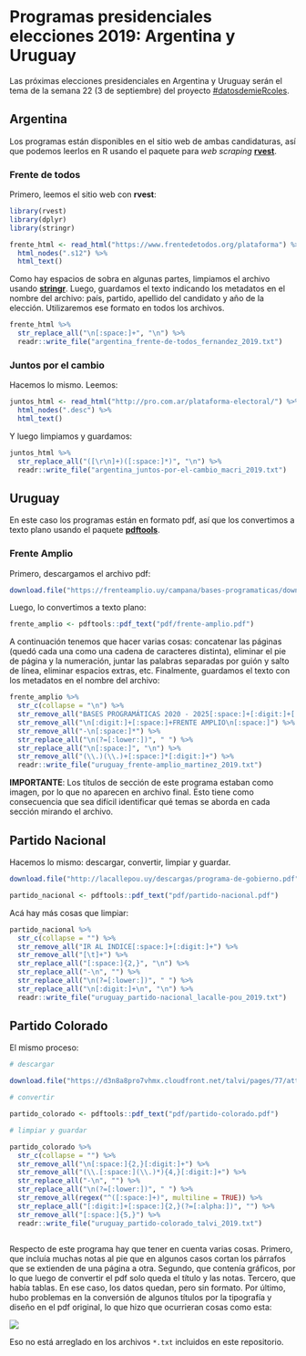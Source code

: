# Programas presidenciales elecciones 2019: Argentina y Uruguay

Las próximas elecciones presidenciales en Argentina y Uruguay serán el tema de la semana 22 (3 de septiembre) del proyecto [#datosdemieRcoles](https://github.com/cienciadedatos/datos-de-miercoles). 

## Argentina

Los programas están disponibles en el sitio web de ambas candidaturas, así que podemos leerlos en R usando el paquete para _web scraping_ [**rvest**](http://rvest.tidyverse.org/).


### Frente de todos

Primero, leemos el sitio web con **rvest**:

```r
library(rvest)
library(dplyr)
library(stringr)

frente_html <- read_html("https://www.frentedetodos.org/plataforma") %>% 
  html_nodes(".s12") %>% 
  html_text()
```

Como hay espacios de sobra en algunas partes, limpiamos el archivo usando [**stringr**](https://stringr.tidyverse.org/index.html). Luego, guardamos el texto indicando los metadatos en el nombre del archivo: país, partido, apellido del candidato y año de la elección. Utilizaremos ese formato en todos los archivos.

```r
frente_html %>%
  str_replace_all("\n[:space:]+", "\n") %>% 
  readr::write_file("argentina_frente-de-todos_fernandez_2019.txt")
  ```

### Juntos por el cambio

Hacemos lo mismo. Leemos:

```r
juntos_html <- read_html("http://pro.com.ar/plataforma-electoral/") %>% 
  html_nodes(".desc") %>% 
  html_text()
```

Y luego limpiamos y guardamos:

```r
juntos_html %>%
  str_replace_all("([\r\n]+)([:space:]*)", "\n") %>% 
  readr::write_file("argentina_juntos-por-el-cambio_macri_2019.txt")
```

## Uruguay

En este caso los programas están en formato pdf, así que los convertimos a texto plano usando el paquete [**pdftools**](https://github.com/ropensci/pdftools).

### Frente Amplio

Primero, descargamos el archivo pdf:

```r
download.file("https://frenteamplio.uy/campana/bases-programaticas/download/331/759/34", "pdf/frente-amplio.pdf", mode = "wb")
```

Luego, lo convertimos a texto plano:

```r
frente_amplio <- pdftools::pdf_text("pdf/frente-amplio.pdf")
```
A continuación tenemos que hacer varias cosas: concatenar las páginas (quedó cada una como una cadena de caracteres distinta), eliminar el pie de página y la numeración, juntar las palabras separadas por guión y salto de línea, eliminar espacios extras, etc. Finalmente, guardamos el texto con los metadatos en el nombre del archivo:

```r
frente_amplio %>%
  str_c(collapse = "\n") %>% 
  str_remove_all("BASES PROGRAMÁTICAS 2020 - 2025[:space:]+[:digit:]+[:space:]") %>%
  str_remove_all("\n[:digit:]+[:space:]+FRENTE AMPLIO\n[:space:]") %>%
  str_remove_all("-\n[:space:]*") %>%
  str_replace_all("\n(?=[:lower:])", " ") %>%
  str_replace_all("\n[:space:]", "\n") %>% 
  str_remove_all("(\\.)(\\.)+[:space:]*[:digit:]+") %>% 
  readr::write_file("uruguay_frente-amplio_martinez_2019.txt")
```

**IMPORTANTE**: Los títulos de sección de este programa estaban como imagen, por lo que no aparecen en archivo final. Esto tiene como consecuencia que sea difícil identificar qué temas se aborda en cada sección mirando el archivo. 

## Partido Nacional

Hacemos lo mismo: descargar, convertir, limpiar y guardar.

```r
download.file("http://lacallepou.uy/descargas/programa-de-gobierno.pdf", "pdf/partido-nacional.pdf", mode = "wb")

partido_nacional <- pdftools::pdf_text("pdf/partido-nacional.pdf")
```

Acá hay más cosas que limpiar:

```r
partido_nacional %>%
  str_c(collapse = "") %>% 
  str_remove_all("IR AL INDICE[:space:]+[:digit:]+") %>%
  str_remove_all("[\t]+") %>% 
  str_replace_all("[:space:]{2,}", "\n") %>%
  str_replace_all("-\n", "") %>% 
  str_replace_all("\n(?=[:lower:])", " ") %>% 
  str_replace_all("\n[:digit:]+\n", "\n") %>% 
  readr::write_file("uruguay_partido-nacional_lacalle-pou_2019.txt")
```

## Partido Colorado

El mismo proceso:

```r
# descargar

download.file("https://d3n8a8pro7vhmx.cloudfront.net/talvi/pages/77/attachments/original/1561563373/Programa_de_Gobierno_de_Ciudadanos_2020-2025_web_%281%29.pdf?1561563373", "pdf/partido-colorado.pdf", mode = "wb")

# convertir

partido_colorado <- pdftools::pdf_text("pdf/partido-colorado.pdf")

# limpiar y guardar

partido_colorado %>%
  str_c(collapse = "") %>% 
  str_remove_all("\n[:space:]{2,}[:digit:]+") %>% 
  str_remove_all("(\\.[:space:](\\.)*){4,}[:digit:]+") %>% 
  str_replace_all("-\n", "") %>% 
  str_replace_all("\n(?=[:lower:])", " ") %>%
  str_remove_all(regex("^([:space:]+)", multiline = TRUE)) %>%
  str_replace_all("[:digit:]+[:space:]{2,}(?=[:alpha:])", "") %>%
  str_remove_all("[:space:]{5,}") %>% 
  readr::write_file("uruguay_partido-colorado_talvi_2019.txt")
  
```

Respecto de este programa hay que tener en cuenta varias cosas. Primero, que incluía muchas notas al pie que en algunos casos cortan los párrafos que se extienden de una página a otra. Segundo, que contenía gráficos, por lo que luego de convertir el pdf solo queda el título y las notas. Tercero, que había tablas. En ese caso, los datos quedan, pero sin formato. Por último, hubo problemas en la conversión de algunos títulos por la tipografía y diseño en el pdf original, lo que hizo que ocurrieran cosas como esta:

![](https://github.com/rivaquiroga/programas-presindenciales-2019/otros-problemas.png)

Eso no está arreglado en los archivos `*.txt` incluidos en este repositorio. 








  

